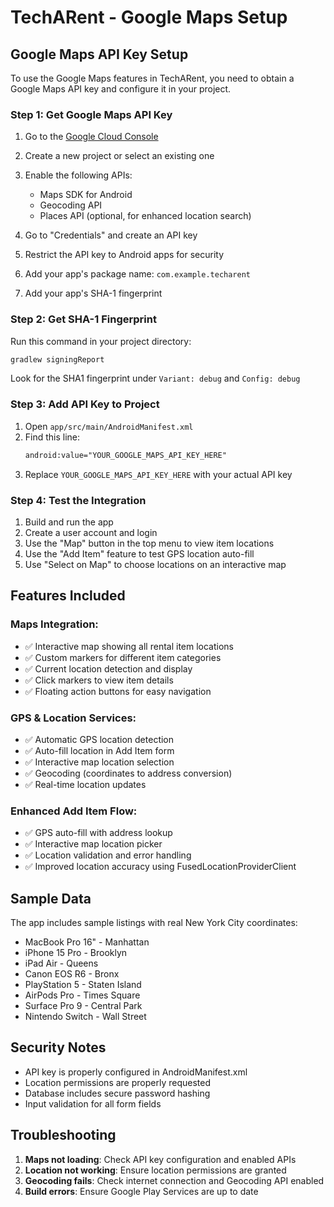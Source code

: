 # TechARent - Google Maps Setup

## Google Maps API Key Setup

To use the Google Maps features in TechARent, you need to obtain a Google Maps API key and configure it in your project.

### Step 1: Get Google Maps API Key

1. Go to the [Google Cloud Console](https://console.cloud.google.com/)
2. Create a new project or select an existing one
3. Enable the following APIs:
   - Maps SDK for Android
   - Geocoding API
   - Places API (optional, for enhanced location search)

4. Go to "Credentials" and create an API key
5. Restrict the API key to Android apps for security
6. Add your app's package name: `com.example.techarent`
7. Add your app's SHA-1 fingerprint

### Step 2: Get SHA-1 Fingerprint

Run this command in your project directory:
```bash
gradlew signingReport
```

Look for the SHA1 fingerprint under `Variant: debug` and `Config: debug`

### Step 3: Add API Key to Project

1. Open `app/src/main/AndroidManifest.xml`
2. Find this line:
   ```xml
   android:value="YOUR_GOOGLE_MAPS_API_KEY_HERE"
   ```
3. Replace `YOUR_GOOGLE_MAPS_API_KEY_HERE` with your actual API key

### Step 4: Test the Integration

1. Build and run the app
2. Create a user account and login
3. Use the "Map" button in the top menu to view item locations
4. Use the "Add Item" feature to test GPS location auto-fill
5. Use "Select on Map" to choose locations on an interactive map

## Features Included

### Maps Integration:
- ✅ Interactive map showing all rental item locations
- ✅ Custom markers for different item categories
- ✅ Current location detection and display
- ✅ Click markers to view item details
- ✅ Floating action buttons for easy navigation

### GPS & Location Services:
- ✅ Automatic GPS location detection
- ✅ Auto-fill location in Add Item form
- ✅ Interactive map location selection
- ✅ Geocoding (coordinates to address conversion)
- ✅ Real-time location updates

### Enhanced Add Item Flow:
- ✅ GPS auto-fill with address lookup
- ✅ Interactive map location picker
- ✅ Location validation and error handling
- ✅ Improved location accuracy using FusedLocationProviderClient

## Sample Data

The app includes sample listings with real New York City coordinates:
- MacBook Pro 16" - Manhattan
- iPhone 15 Pro - Brooklyn  
- iPad Air - Queens
- Canon EOS R6 - Bronx
- PlayStation 5 - Staten Island
- AirPods Pro - Times Square
- Surface Pro 9 - Central Park
- Nintendo Switch - Wall Street

## Security Notes

- API key is properly configured in AndroidManifest.xml
- Location permissions are properly requested
- Database includes secure password hashing
- Input validation for all form fields

## Troubleshooting

1. **Maps not loading**: Check API key configuration and enabled APIs
2. **Location not working**: Ensure location permissions are granted
3. **Geocoding fails**: Check internet connection and Geocoding API enabled
4. **Build errors**: Ensure Google Play Services are up to date
